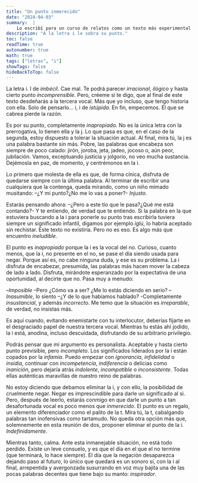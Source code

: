 ```yaml
---
title: "Un punto inmerecido"
date: "2024-04-03"
summary:  |
    Lo escribí para un curso de relatos como un texto más experimental. Intentando encasillarlo dentro de algun género literario, llegué a la conclusión de que esto no era más que un discurso político. Una propuesta.
description: "A la letra i le sobra su punto."
toc: false
readTime: true
autonumber: true
math: true
tags: ["letras", "i"]
showTags: false
hideBackToTop: false
---
```



La letra i. I de *imbécil*. Cae mal. Te podrá parecer *irracional*, *ilógico* y hasta cierto punto *incomprensible*. Pero, créeme si te digo, que al final de este texto desdeñarás a la tercera vocal. Más que yo incluso, que tengo historia con ella. Solo de pensarlo… i, i de *istúpida*. En fin, empecemos. El que se cabrea pierde la razón. 

Es por su punto, completamente *inapropiado*. No es la única letra con la prerrogativa,  lo tienen ella y la j. Lo que pasa es que, en el caso de la segunda, estoy dispuesto a tolerar la situación actual. Al final, mira tú, la j es una palabra bastante sin más. Pobre, las palabras que encabeza son siempre de poco calado: jirón, joroba, jeta, jadeo, jocoso o, aún peor, jubilación. Vamos, exceptuando justicia y jolgorio, no veo mucha sustancia. Dejémosla en paz, de momento, y centrémonos en la i.

Lo primero que molesta de ella es que, de forma cínica, disfruta de quedarse siempre con la última palabra. Al terminar de escribir una cualquiera que la contenga, queda mirando, como un niño mimado musitando: –¿Y mi punto?¿No me lo vas a poner?-  *Injusto*.

Estarás pensando ahora: –¿Pero a este tío que le pasa?¿Qué me está contando?- Y te entiendo, de verdad que te entiendo. Si la palabra en la que estuviera buscando a la i para ponerle su punto tras escribirla tuviera siempre un significado infantil, digamos por ejemplo *iglú*, lo habría aceptado sin rechistar. Este texto no existiría. Pero no es eso.  Es algo más que encuentro *ineludible*.

El punto es *inapropiado* porque la i es la vocal del no. Curioso, cuanto menos, que la i, no presente en el no, se pase el día siendo usada para negar. Porque así es, no cabe ninguna duda, y ese es su problema. La i disfruta de encabezar, presumida, las palabras más hacen mover la cabeza de lado a lado. Disfruta, mirándote esperanzado por la expectativa de una oportunidad, al decirte que no. Pasa muy a menudo:

–*Imposible*
–Pero ¿Cómo va a ser? ¿Me lo estás diciendo en serio?
–*Inasumible*, lo siento
–¿Y de lo que habíamos hablado?
-Completamente *insustancial*, y además *incorrecto*. Me temo que la situación es *irreparable*, de verdad, no insistas más.

Es aquí cuando, evitando enemistarte con tu interlocutor, deberías fijarte en el desgraciado papel de nuestra tercera vocal. Mientras tu estás ahí jodido, la i está, anodina, incluso descuidada, disfrutando de su arbitrario privilegio. 

Podrás pensar que mi argumento es personalista. Aceptable y hasta cierto punto previsible, pero *incompleto*. Los significados liderados por la i están copados por la *infamia*. Puedo empezar con *ignorancia*, *infidelidad* o *insidia*, continuar con *incompetencia*, *indiferencia* o delicias como *inanición*, pero dejaría atrás *indolente*, *incompatible* o *inconsistente*. Todas ellas auténticas maravillas de nuestro reino de palabras.
 
No estoy diciendo que debamos eliminar la i, y con ello, la posibilidad de cruelmente negar. Negar es imprescindible para darle un significado al si. Pero, después de leerlo, estarás conmigo en que darle un punto a tan desafortunada vocal es poco menos que *inmerecido*. El punto es un regalo, un elemento diferenciador como el palito de la t. Mira tú, la t, cabalgando palabras tan inofensivas como tartamudo. No queda otra opción más que,  solemnemente en esta reunión de dos, proponer eliminar el punto de la i. *Indefinidamente*. 

Mientras tanto, calma. Ante esta  inmanejable situación, no está todo perdido. Existe un leve consuelo, y es que el día en el que el no termine (que terminará, lo hace siempre). El día que la negación desaparezca dejando paso al futuro, lo único que quedará es un sonoro sí, con la i al final, arrepentida y avergonzada susurrando en voz muy bajita una de las pocas palabras decentes que tiene bajo su manto: *inspirador*.
